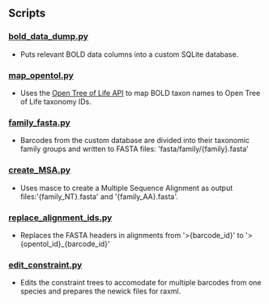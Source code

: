 ## Scripts

### [bold_data_dump.py](bold_data_dump.py) 
- Puts relevant BOLD data columns into a custom SQLite database.

### [map_opentol.py](map_opentol.py)
- Uses the [Open Tree of Life API](https://github.com/OpenTreeOfLife/germinator/wiki/TNRS-API-v3#match_names) to map BOLD taxon names to Open Tree of Life taxonomy IDs. 

### [family_fasta.py](family_fasta.py)
- Barcodes from the custom database are divided into their taxonomic family groups and written to FASTA files: 'fasta/family/{family}.fasta'

### [create_MSA.py](create_MSA.py)
- Uses masce to create a Multiple Sequence Alignment as output files:'{family_NT}.fasta' and '{family_AA}.fasta'.

### [replace_alignment_ids.py](replace_alignment_ids.py)
- Replaces the FASTA headers in alignments from '>{barcode_id}' to '>{opentol_id}\_{barcode_id}' 

### [edit_constraint.py](edit_constraint.py)
- Edits the constraint trees to accomodate for multiple barcodes from one species and prepares the newick files for raxml.
